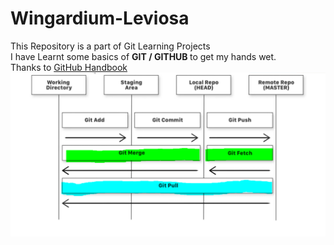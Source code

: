 # Wingardium-Leviosa
This Repository is a part of Git Learning Projects<br>
I have Learnt some basics of <b>GIT / GITHUB </b> to get my hands wet.<br>
Thanks to [ GitHub Handbook](docs.github.com)</i>
<img src=HelloWorld/image.png>
